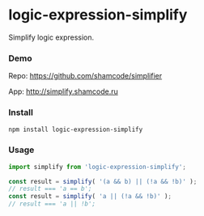 # logic-expression-simplify

Simplify logic expression. 

### Demo 
Repo: https://github.com/shamcode/simplifier

App: http://simplify.shamcode.ru

### Install
```bash
npm install logic-expression-simplify
```

### Usage 
```js
import simplify from 'logic-expression-simplify';

const result = simplify( '(a && b) || (!a && !b)' );
// result === 'a == b';
const result = simplify( 'a || (!a && !b)' );
// result === 'a || !b';
```
